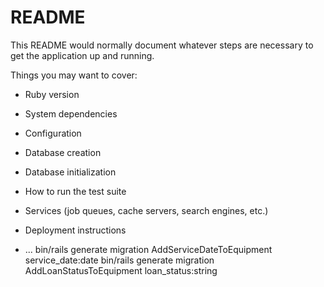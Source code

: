 # README

This README would normally document whatever steps are necessary to get the
application up and running.

Things you may want to cover:

* Ruby version

* System dependencies

* Configuration

* Database creation

* Database initialization

* How to run the test suite

* Services (job queues, cache servers, search engines, etc.)

* Deployment instructions

* ...
bin/rails generate migration AddServiceDateToEquipment service_date:date
bin/rails generate migration AddLoanStatusToEquipment loan_status:string
